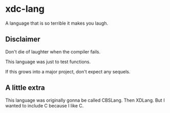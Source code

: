# xdc-lang
A language that is so terrible it makes you laugh.

## Disclaimer
Don't die of laughter when the compiler fails.

This language was just to test functions.

If this grows into a major project, don't expect any sequels.

## A little extra
This language was originally gonna be called CBSLang. Then XDLang. But I wanted to include C because I like C.
